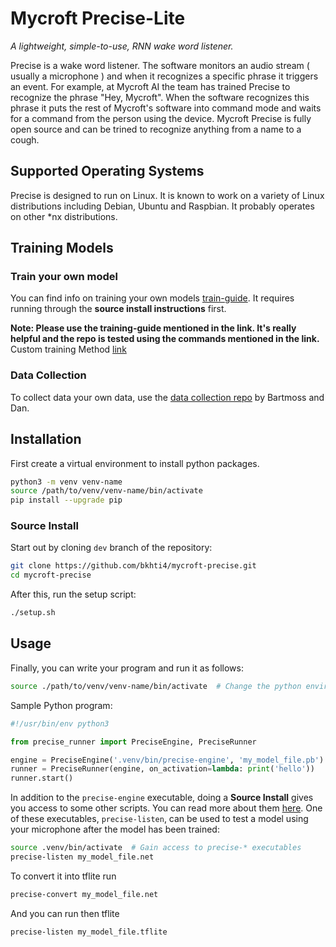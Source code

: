 # Mycroft Precise-Lite

*A lightweight, simple-to-use, RNN wake word listener.*

Precise is a wake word listener.  The software monitors an audio stream ( usually a microphone ) and when it recognizes a specific phrase it triggers an event.  For example, at Mycroft AI the team has trained Precise to recognize the phrase "Hey, Mycroft".  When the software recognizes this phrase it puts the rest of Mycroft's software into command mode and waits for a command from the person using the device.  Mycroft Precise is fully open source and can be trined to recognize anything from a name to a cough.

## Supported Operating Systems

Precise is designed to run on Linux.  It is known to work on a variety of Linux distributions including Debian, Ubuntu and Raspbian.  It probably operates on other \*nx distributions.

## Training Models

### Train your own model

You can find info on training your own models [train-guide](https://github.com/MycroftAI/mycroft-precise/wiki/Training-your-own-wake-word#how-to-train-your-own-wake-word). It requires
running through the **source install instructions** first.

**Note: Please use the training-guide mentioned in the link. It's really helpful and the repo is tested using the commands mentioned in the link.**
Custom training Method [link](https://github.com/MycroftAI/mycroft-precise/wiki/Training-your-own-wake-word#how-to-train-your-own-wake-word)

### Data Collection

To collect data your own data, use the [data collection repo](https://github.com/AmateurAcademic/wakeword-recorder-py.git) by Bartmoss and Dan. 


## Installation

First create a virtual environment to install python packages.

```bash
python3 -m venv venv-name
source /path/to/venv/venv-name/bin/activate
pip install --upgrade pip
```

### Source Install

Start out by cloning `dev` branch of the repository:

```bash
git clone https://github.com/bkhti4/mycroft-precise.git
cd mycroft-precise
```

After this, run the setup script:

```bash
./setup.sh
```
## Usage

Finally, you can write your program and run it as follows:
```bash
source ./path/to/venv/venv-name/bin/activate  # Change the python environment to include precise library
```

Sample Python program:
```python
#!/usr/bin/env python3

from precise_runner import PreciseEngine, PreciseRunner

engine = PreciseEngine('.venv/bin/precise-engine', 'my_model_file.pb')
runner = PreciseRunner(engine, on_activation=lambda: print('hello'))
runner.start()
```

In addition to the `precise-engine` executable, doing a **Source Install** gives you
access to some other scripts. You can read more about them [here][executables].
One of these executables, `precise-listen`, can be used to test a model using
your microphone after the model has been trained:

[executables]:https://github.com/MycroftAI/mycroft-precise/wiki/Training-your-own-wake-word#how-to-train-your-own-wake-word

```bash
source .venv/bin/activate  # Gain access to precise-* executables
precise-listen my_model_file.net
```

To convert it into tflite run

```bash
precise-convert my_model_file.net
```

And you can run then tflite

```bash
precise-listen my_model_file.tflite
```
